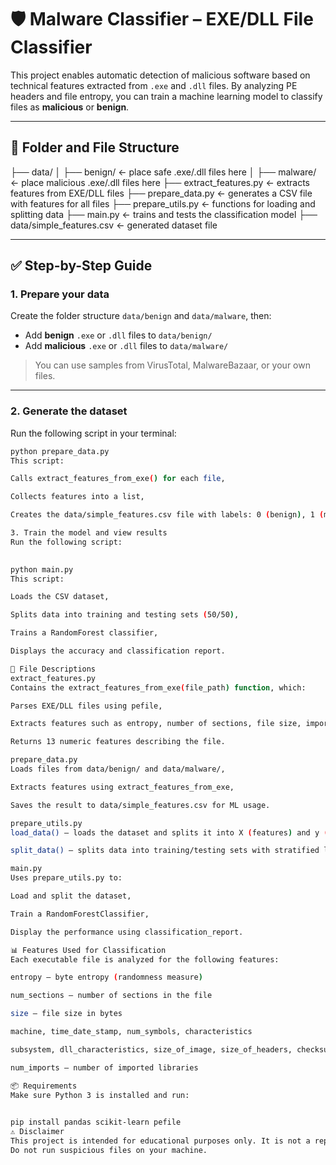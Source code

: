 # 🛡️ Malware Classifier – EXE/DLL File Classifier

This project enables automatic detection of malicious software based on technical features extracted from `.exe` and `.dll` files. By analyzing PE headers and file entropy, you can train a machine learning model to classify files as **malicious** or **benign**.

---

## 📁 Folder and File Structure

├── data/
│ ├── benign/ ← place safe .exe/.dll files here
│ ├── malware/ ← place malicious .exe/.dll files here
├── extract_features.py ← extracts features from EXE/DLL files
├── prepare_data.py ← generates a CSV file with features for all files
├── prepare_utils.py ← functions for loading and splitting data
├── main.py ← trains and tests the classification model
├── data/simple_features.csv ← generated dataset file

 

---

## ✅ Step-by-Step Guide

### 1. Prepare your data

Create the folder structure `data/benign` and `data/malware`, then:

- Add **benign** `.exe` or `.dll` files to `data/benign/`
- Add **malicious** `.exe` or `.dll` files to `data/malware/`

> You can use samples from VirusTotal, MalwareBazaar, or your own files.

---

### 2. Generate the dataset

Run the following script in your terminal:

```bash
python prepare_data.py
This script:

Calls extract_features_from_exe() for each file,

Collects features into a list,

Creates the data/simple_features.csv file with labels: 0 (benign), 1 (malicious).

3. Train the model and view results
Run the following script:

 
python main.py
This script:

Loads the CSV dataset,

Splits data into training and testing sets (50/50),

Trains a RandomForest classifier,

Displays the accuracy and classification report.

📄 File Descriptions
extract_features.py
Contains the extract_features_from_exe(file_path) function, which:

Parses EXE/DLL files using pefile,

Extracts features such as entropy, number of sections, file size, imports, etc.,

Returns 13 numeric features describing the file.

prepare_data.py
Loads files from data/benign/ and data/malware/,

Extracts features using extract_features_from_exe,

Saves the result to data/simple_features.csv for ML usage.

prepare_utils.py
load_data() – loads the dataset and splits it into X (features) and y (labels),

split_data() – splits data into training/testing sets with stratified labels.

main.py
Uses prepare_utils.py to:

Load and split the dataset,

Train a RandomForestClassifier,

Display the performance using classification_report.

📊 Features Used for Classification
Each executable file is analyzed for the following features:

entropy – byte entropy (randomness measure)

num_sections – number of sections in the file

size – file size in bytes

machine, time_date_stamp, num_symbols, characteristics

subsystem, dll_characteristics, size_of_image, size_of_headers, checksum

num_imports – number of imported libraries

📦 Requirements
Make sure Python 3 is installed and run:

 
pip install pandas scikit-learn pefile
⚠️ Disclaimer
This project is intended for educational purposes only. It is not a replacement for professional antivirus tools and does not guarantee 100% accuracy.
Do not run suspicious files on your machine.
